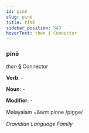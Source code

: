 ```yaml
---
id: pinë
slug: pinë
title: PİNË
sidebar_position: 543
hoverText: then § Connector
---
```


### pinë

*then* **§** Connector

**Verb**: -

**Noun**: -

**Modifier**: -

Malayalam പിന്നെ pinne /pin̪n̪e/

*Dravidian Language Family*
